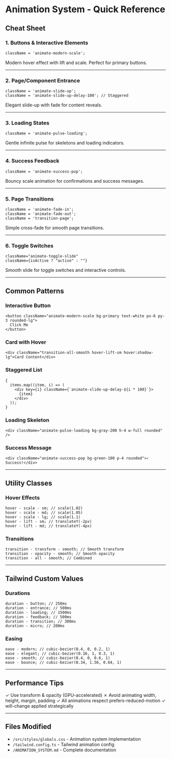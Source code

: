 # Animation System - Quick Reference

## Cheat Sheet

### 1. Buttons & Interactive Elements

```tsx
className = 'animate-modern-scale';
```

Modern hover effect with lift and scale. Perfect for primary buttons.

---

### 2. Page/Component Entrance

```tsx
className = 'animate-slide-up';
className = 'animate-slide-up-delay-100'; // Staggered
```

Elegant slide-up with fade for content reveals.

---

### 3. Loading States

```tsx
className = 'animate-pulse-loading';
```

Gentle infinite pulse for skeletons and loading indicators.

---

### 4. Success Feedback

```tsx
className = 'animate-success-pop';
```

Bouncy scale animation for confirmations and success messages.

---

### 5. Page Transitions

```tsx
className = 'animate-fade-in';
className = 'animate-fade-out';
className = 'transition-page';
```

Simple cross-fade for smooth page transitions.

---

### 6. Toggle Switches

```tsx
className="animate-toggle-slide"
className={isActive ? "active" : ""}
```

Smooth slide for toggle switches and interactive controls.

---

## Common Patterns

### Interactive Button

```tsx
<button className="animate-modern-scale bg-primary text-white px-6 py-3 rounded-lg">
  Click Me
</button>
```

### Card with Hover

```tsx
<div className="transition-all-smooth hover-lift-sm hover:shadow-lg">Card Content</div>
```

### Staggered List

```tsx
{
  items.map((item, i) => (
    <div key={i} className={`animate-slide-up-delay-${i * 100}`}>
      {item}
    </div>
  ));
}
```

### Loading Skeleton

```tsx
<div className="animate-pulse-loading bg-gray-200 h-4 w-full rounded" />
```

### Success Message

```tsx
<div className="animate-success-pop bg-green-100 p-4 rounded">✓ Success!</div>
```

---

## Utility Classes

### Hover Effects

```tsx
hover - scale - sm; // scale(1.02)
hover - scale - md; // scale(1.05)
hover - scale - lg; // scale(1.1)
hover - lift - sm; // translateY(-2px)
hover - lift - md; // translateY(-4px)
```

### Transitions

```tsx
transition - transform - smooth; // Smooth transform
transition - opacity - smooth; // Smooth opacity
transition - all - smooth; // Combined
```

---

## Tailwind Custom Values

### Durations

```tsx
duration - button; // 250ms
duration - entrance; // 500ms
duration - loading; // 1500ms
duration - feedback; // 500ms
duration - transition; // 300ms
duration - micro; // 200ms
```

### Easing

```tsx
ease - modern; // cubic-bezier(0.4, 0, 0.2, 1)
ease - elegant; // cubic-bezier(0.16, 1, 0.3, 1)
ease - smooth; // cubic-bezier(0.4, 0, 0.6, 1)
ease - bounce; // cubic-bezier(0.34, 1.56, 0.64, 1)
```

---

## Performance Tips

✓ Use transform & opacity (GPU-accelerated)
✗ Avoid animating width, height, margin, padding
✓ All animations respect prefers-reduced-motion
✓ will-change applied strategically

---

## Files Modified

- `/src/styles/globals.css` - Animation system implementation
- `/tailwind.config.ts` - Tailwind animation config
- `/ANIMATION_SYSTEM.md` - Complete documentation
